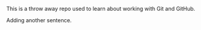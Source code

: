 This is a throw away repo used to learn about working with Git and GitHub.


Adding another sentence.
